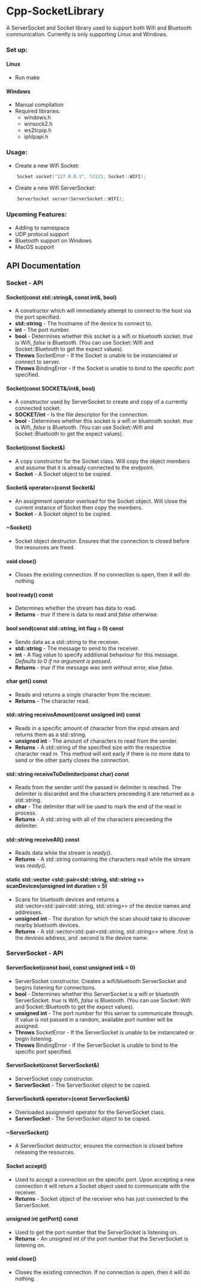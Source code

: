 # Cpp-SocketLibrary

A ServerSocket and Socket library used to support both Wifi and Bluetooth communication. Currently is only supporting Linux and Windows.

### Set up:

#### Linux

- Run make

#### Windows

- Manual compilation
- Required libraries:
	- windows.h
	- winsock2.h
	- ws2tcpip.h
	- iphlpapi.h

### Usage:

- Create a new Wifi Socket:

```cpp
	Socket socket("127.0.0.1", 52123, Socket::WIFI);
```

- Create a new Wifi ServerSocket:

```cpp
	ServerSocket server(ServerSocket::WIFI);
```

### Upcoming Features:

- Adding to namespace
- UDP protocol support
- Bluetooth support on Windows
- MacOS support


## API Documentation

### Socket - API

#### Socket(const std::string&, const int&, bool)

- A constructor which will immediately attempt to connect to the host via the port specified.
- **std::string** - The hostname of the device to connect to.
- **int** - The port number.
- **bool** - Determines whether this socket is a wifi or bluetooth socket. *true* is Wifi, *false* is Bluetooth. (You can use Socket::Wifi and Socket::Bluetooth to get the expect values).
- **Throws** SocketError - If the Socket is unable to be instanciated or connect to server.
- **Throws** BindingError - If the Socket is unable to bind to the specific port specified.


#### Socket(const SOCKET&/int&, bool)

- A constructor used by ServerSocket to create and copy of a currently connected socket.
- **SOCKET/int** - Is the file descriptor for the connection.
- **bool** - Determines whether this socket is a wifi or bluetooth socket. *true* is Wifi, *false* is Bluetooth. (You can use Socket::Wifi and Socket::Bluetooth to get the expect values).


#### Socket(const Socket&)

- A copy constructor for the Socket class. Will copy the object members and assume that it is already connected to the endpoint.
- **Socket** - A Socket object to be copied.


#### Socket& operator=(const Socket&)

- An assignment operator overload for the Socket object. Will close the current instance of Socket then copy the members.
- **Socket** - A Socket object to be copied.


#### ~Socket()

- Socket object destructor. Ensures that the connection is closed before the resources are freed.


#### void close()

- Closes the existing connection. If no connection is open, then it will do nothing.


#### bool ready() const

- Determines whether the stream has data to read.
- **Returns** - *true* if there is data to read and *false* otherwise.


#### bool send(const std::string, int flag = 0) const

- Sends data as a std::string to the receiver.
- **std::string** - The message to send to the receiver.
- **int** - A flag value to specify additional behaviour for this message. *Defaults to 0 if no argument is passed*.
- **Returns** - *true* if the message was sent without error, else *false*.


#### char get() const

- Reads and returns a single character from the reciever.
- **Returns** - The character read.


#### std::string receiveAmount(const unsigned int) const

- Reads in a specific amount of character from the input stream and returns them as a std::string.
- **unsigned int** - The amount of characters to read from the sender.
- **Returns** - A std::string of the specified size with the respective character read in. This method will exit early if there is no more data to send or the other party closes the connection.


#### std::string receiveToDelimiter(const char) const

- Reads from the sender until the passed in delimiter is reached. The delimiter is discarded and the characters preceeding it are returned as a std::string.
- **char** - The delimiter that will be used to mark the end of the read in process.
- **Returns** - A std::string with all of the characters preceeding the delimiter.

#### std::string receiveAll() const

- Reads data while the stream is *ready()*.
- **Returns** - A std::string containing the characters read while the stream was *ready()*.


#### static std::vector &lt;std::pair&lt;std::string, std::string >> scanDevices(unsigned int duration = 5)

- Scans for bluetooth devices and returns a std::vector&lt;std::pair&lt;std::string, std::string>> of the device names and addresses.
- **unsigned int** - The duration for which the scan should take to discover nearby bluetooth devices.
- **Returns** - A std::vector&lt;std::pair&lt;std::string, std::string>> where .first is the devices address, and .second is the device name.


### ServerSocket - API

#### ServerSocket(const bool, const unsigned int& = 0)

- ServerSocket constructor. Creates a wifi/bluetooth ServerSocket and begins listening for connections.
- **bool** - Determines whether this ServerSocket is a wifi or bluetooth ServerSocket. *true* is Wifi, *false* is Bluetooth. (You can use Socket::Wifi and Socket::Bluetooth to get the expect values).
- **unsigned int** - The port number for this server to communicate through. If value is not passed in a random, available port number will be assigned.
- **Throws** SocketError - If the ServerSocket is unable to be instanciated or begin listening.
- **Throws** BindingError - If the ServerSocket is unable to bind to the specific port specified.


#### ServerSocket(const ServerSocket&)

- ServerSocket copy constructor.
- **ServerSocket** - The ServerSocket object to be copied.


#### ServerSocket& operator=(const ServerSocket&)

- Overloaded assignment operator for the ServerSocket class.
- **ServerSocket** - The ServerSocket object to be copied.


#### ~ServerSocket()

- A ServerSocket destructor, ensures the connection is closed before releasing the resources.


#### Socket accept()

- Used to accept a connection on the specific port. Upon accepting a new connection it will return a Socket object used to communicate with the receiver.
- **Returns** - Socket object of the receiver who has just connected to the ServerSocket.


#### unsigned int getPort() const

- Used to get the port number that the ServerSocket is listening on.
- **Returns** - An unsigned int of the port number that the ServerSocket is listening on.


#### void close()

- Closes the existing connection. If no connection is open, then it will do nothing.
